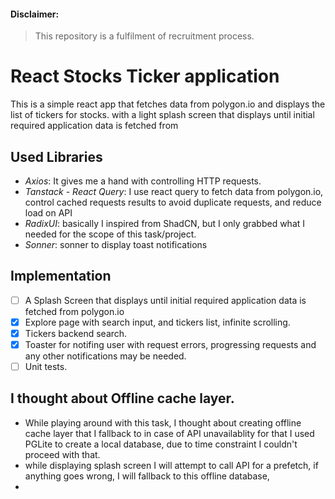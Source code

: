 #### Disclaimer:
> This repository is a fulfilment of recruitment process.

# React Stocks Ticker application

This is a simple react app that fetches data from polygon.io and displays the list of tickers for stocks.
with a light splash screen that displays until initial required application data is fetched from

## Used Libraries
- *Axios*: It gives me a hand with controlling HTTP requests.
- *Tanstack - React Query*: I use react query to fetch data from polygon.io, control cached requests results to avoid duplicate requests, and reduce load on API
- *RadixUI*: basically I inspired from ShadCN, but I only grabbed what I needed for the scope of this task/project.
- *Sonner*: sonner to display toast notifications

## Implementation
- [ ] A Splash Screen that displays until initial required application data is fetched from polygon.io
- [x] Explore page with search input, and tickers list, infinite scrolling.
- [x] Tickers backend search.
- [x] Toaster for notifing user with request errors, progressing requests and any other notifications may be needed.
- [ ] Unit tests.

## I thought about Offline cache layer.
- While playing around with this task, I thought about creating offline cache layer that I fallback to in case of API unavailablity
for that I used PGLite to create a local database, due to time constraint I couldn't proceed with that.
- while displaying splash screen I will attempt to call API for a prefetch, if anything goes wrong, I will fallback to this offline database,
-
